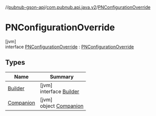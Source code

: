 //[pubnub-gson-api](../../../index.md)/[com.pubnub.api.java.v2](../index.md)/[PNConfigurationOverride](index.md)

# PNConfigurationOverride

[jvm]\
interface [PNConfigurationOverride](index.md) : [PNConfigurationOverride](../../../../../pubnub-kotlin/pubnub-kotlin-core-api/pubnub-kotlin-core-api/com.pubnub.api.v2/-p-n-configuration-override/index.md)

## Types

| Name | Summary |
|---|---|
| [Builder](-builder/index.md) | [jvm]<br>interface [Builder](-builder/index.md) |
| [Companion](-companion/index.md) | [jvm]<br>object [Companion](-companion/index.md) |
